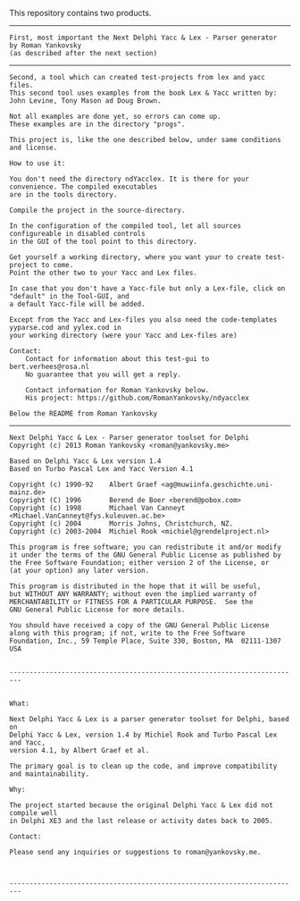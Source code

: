 This repository contains two products.

-----------------

    First, most important the Next Delphi Yacc & Lex - Parser generator 
    by Roman Yankovsky
    (as described after the next section)

-----------------

    Second, a tool which can created test-projects from lex and yacc files.
    This second tool uses examples from the book Lex & Yacc written by:
    John Levine, Tony Mason ad Doug Brown.
    
    Not all examples are done yet, so errors can come up.
    These examples are in the directory "progs".
    
    This project is, like the one described below, under same conditions and license.
    
    How to use it:
    
    You don't need the directory ndYacclex. It is there for your convenience. The compiled executables
    are in the tools directory.
    
    Compile the project in the source-directory.
    
    In the configuration of the compiled tool, let all sources configureable in disabled controls 
    in the GUI of the tool point to this directory.
    
    Get yourself a working directory, where you want your to create test-project to come.
    Point the other two to your Yacc and Lex files. 
    
    In case that you don't have a Yacc-file but only a Lex-file, click on "default" in the Tool-GUI, and
    a default Yacc-file will be added.
    
    Except from the Yacc and Lex-files you also need the code-templates yyparse.cod and yylex.cod in
    your working directory (were your Yacc and Lex-files are)
    
    Contact:
        Contact for information about this test-gui to bert.verhees@rosa.nl
        No guarantee that you will get a reply.
        
        Contact information for Roman Yankovsky below.
        His project: https://github.com/RomanYankovsky/ndyacclex
    
    Below the README from Roman Yankovsky

-----------------



    Next Delphi Yacc & Lex - Parser generator toolset for Delphi
    Copyright (c) 2013 Roman Yankovsky <roman@yankovsky.me>

    Based on Delphi Yacc & Lex version 1.4
    Based on Turbo Pascal Lex and Yacc Version 4.1

    Copyright (c) 1990-92    Albert Graef <ag@muwiinfa.geschichte.uni-mainz.de>
    Copyright (C) 1996       Berend de Boer <berend@pobox.com>
    Copyright (c) 1998       Michael Van Canneyt <Michael.VanCanneyt@fys.kuleuven.ac.be>
    Copyright (c) 2004       Morris Johns, Christchurch, NZ.
    Copyright (c) 2003-2004  Michiel Rook <michiel@grendelproject.nl>
  
    This program is free software; you can redistribute it and/or modify
    it under the terms of the GNU General Public License as published by
    the Free Software Foundation; either version 2 of the License, or
    (at your option) any later version.

    This program is distributed in the hope that it will be useful,
    but WITHOUT ANY WARRANTY; without even the implied warranty of
    MERCHANTABILITY or FITNESS FOR A PARTICULAR PURPOSE.  See the
    GNU General Public License for more details.

    You should have received a copy of the GNU General Public License
    along with this program; if not, write to the Free Software
    Foundation, Inc., 59 Temple Place, Suite 330, Boston, MA  02111-1307  USA
    
          
    -------------------------------------------------------------------------
    

    What:
    
    Next Delphi Yacc & Lex is a parser generator toolset for Delphi, based on
    Delphi Yacc & Lex, version 1.4 by Michiel Rook and Turbo Pascal Lex and Yacc,
    version 4.1, by Albert Graef et al.
    
    The primary goal is to clean up the code, and improve compatibility
    and maintainability.
    
    Why:
    
    The project started because the original Delphi Yacc & Lex did not compile well
    in Delphi XE3 and the last release or activity dates back to 2005.
    
    Contact:
    
    Please send any inquiries or suggestions to roman@yankovsky.me.
    
    		
    
    -------------------------------------------------------------------------
